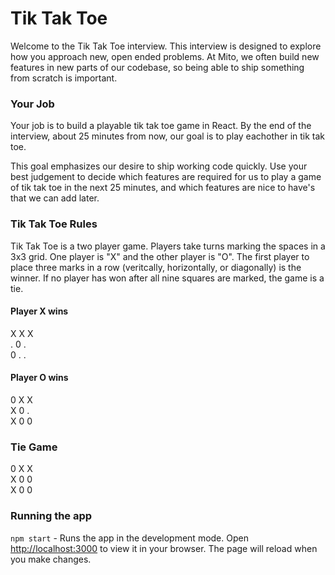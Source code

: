 # Tik Tak Toe

Welcome to the Tik Tak Toe interview. This interview is designed to explore how you approach new, open ended problems. At Mito, we often build new features in new parts of our codebase, so being able to ship something from scratch is important. 

### Your Job

Your job is to build a playable tik tak toe game in React. By the end of the interview, about 25 minutes from now, our goal is to play eachother in tik tak toe. 

This goal emphasizes our desire to ship working code quickly. Use your best judgement to decide which features are required for us to play a game of tik tak toe in the next 25 minutes, and which features are nice to have's that we can add later. 

### Tik Tak Toe Rules 

Tik Tak Toe is a two player game. Players take turns marking the spaces in a 3x3 grid. One player is "X" and the other player is "O". The first player to place three marks in a row (veritcally, horizontally, or diagonally) is the winner. If no player has won after all nine squares are marked, the game is a tie. 

#### Player X wins
X X X  
. 0 .  
0 . .

#### Player O wins
0 X X  
X 0 .  
X 0 0

### Tie Game
0 X X  
X 0 0  
X 0 0


### Running the app

`npm start` - Runs the app in the development mode. Open [http://localhost:3000](http://localhost:3000) to view it in your browser. The page will reload when you make changes.
